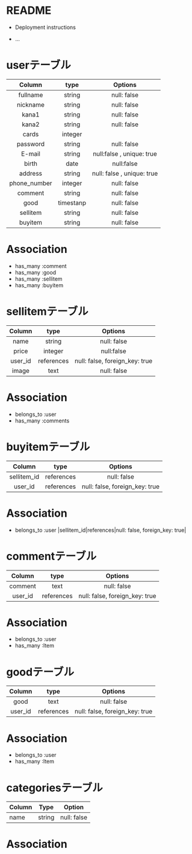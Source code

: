 # README

* Deployment instructions

* ...

# userテーブル
|Column|type|Options|
|:--:|:--:|:--:|
|fullname|string|null: false|
|nickname|string|null: false|
|kana1|string|null: false|
|kana2|string|null: false|
|cards|integer||
|password|string|null: false|
|E-mail|string|null:false , unique: true|
|birth|date|null:false|
|address|string|null: false , unique: true|
|phone_number|integer|null: false|
|comment|string|null: false|
|good|timestanp|null: false|
|sellitem|string|null: false|
|buyitem|string|null: false|

# Association
- has_many :comment
- has_many :good
- has_many :sellitem
- has_many :buyitem

# sellitemテーブル
|Column|type|Options|
|:--:|:--:|:--:|
|name|string|null: false|
|price|integer|null:false|
|user_id|references|null: false, foreign_key: true|
|image|text|null: false|

# Association
- belongs_to :user
- has_many :comments

# buyitemテーブル
|Column|type|Options|
|:--:|:--:|:--:|
|sellitem_id|references|null: false|
|user_id|references|null: false, foreign_key: true|

# Association
- belongs_to :user
|sellitem_id|references|null: false, foreign_key: true|

# commentテーブル
|Column|type|Options|
|:--:|:--:|:--:|
|comment|text|null: false|
|user_id|references|null: false, foreign_key: true|

# Association
- belongs_to :user
- has_many :Item

# goodテーブル
|Column|type|Options|
|:--:|:--:|:--:|
|good|text|null: false|
|user_id|references|null: false, foreign_key: true|

# Association
- belongs_to :user
- has_many :Item

# categoriesテーブル
|Column|Type|Option|
|------|----|------|
|name|string|null: false|

# Association
